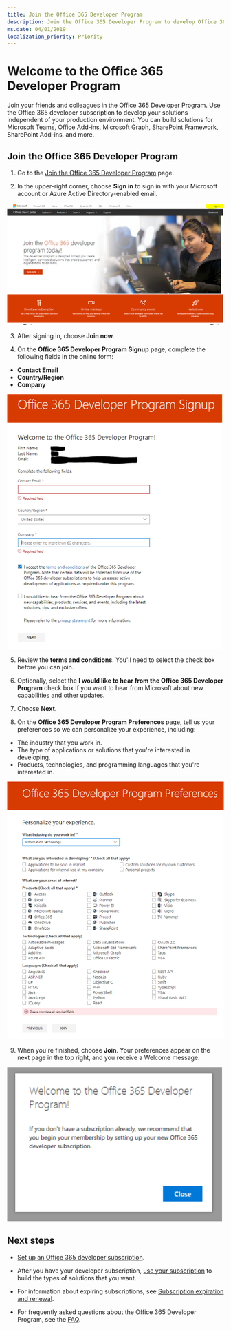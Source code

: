 ```yaml
---
title: Join the Office 365 Developer Program
description: Join the Office 365 Developer Program to develop Office 365 solutions independent of your production environment.
ms.date: 04/01/2019
localization_priority: Priority
---
```


# Welcome to the Office 365 Developer Program

Join your friends and colleagues in the Office 365 Developer Program. Use the Office 365 developer subscription to develop your solutions independent of your production environment. You can build solutions for Microsoft Teams, Office Add-ins, Microsoft Graph, SharePoint Framework, SharePoint Add-ins, and more.

## Join the Office 365 Developer Program

1. Go to the [Join the Office 365 Developer Program](https://developer.microsoft.com/office/dev-program) page. 

2. In the upper-right corner, choose **Sign in** to sign in with your Microsoft account or Azure Active Directory-enabled email. 

  <img alt="Join the Office 365 Developer Program Sign-in" src="images/0-sign-in-page.png" width="700">

3. After signing in, choose **Join now**.

4. On the **Office 365 Developer Program Signup** page, complete the following fields in the online form:

  - **Contact Email**
  - **Country/Region**
  - **Company**

  <img alt="Join the Office 365 Developer Program form" src="images/1-welcome-page.png" width="500">

5. Review the **terms and conditions**. You'll need to select the check box before you can join.

6. Optionally, select the **I would like to hear from the Office 365 Developer Program** check box if you want to hear from Microsoft about new capabilities and other updates. 

7. Choose **Next**.

8. On the **Office 365 Developer Program Preferences** page, tell us your preferences so we can personalize your experience, including:

  - The industry that you work in.
  - The type of applications or solutions that you're interested in developing.
  - Products, technologies, and programming languages that you're interested in.

  <img alt="Choose program preferences" src="images/2-preferences-page.png" width="600">

9. When you're finished, choose **Join**. Your preferences appear on the next page in the top right, and you receive a Welcome message.

  <img alt="Welcome message" src="images/3-welcome-popup.png" width="500">


## Next steps

- [Set up an Office 365 developer subscription](office-365-developer-program-get-started.md). 

- After you have your developer subscription, [use your subscription](build-office-365-solutions.md) to build the types of solutions that you want.

- For information about expiring subscriptions, see [Subscription expiration and renewal](subscription-expiration-and-renewal.md).

- For frequently asked questions about the Office 365 Developer Program, see the [FAQ](office-365-developer-program-faq.md).


